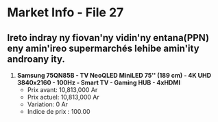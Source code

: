 # Market Info - File 27

## Ireto indray ny fiovan'ny vidin'ny entana(PPN) eny amin'ireo supermarchés lehibe amin'ity androany ity.

1. **Samsung 75QN85B - TV NeoQLED MiniLED 75'' (189 cm) - 4K UHD 3840x2160 - 100Hz - Smart TV - Gaming HUB - 4xHDMI**
   - Prix avant: 10,813,000 Ar
   - Prix actuel: 10,813,000 Ar
   - Variation: 0 Ar
   - Indice de prix : 100.00

